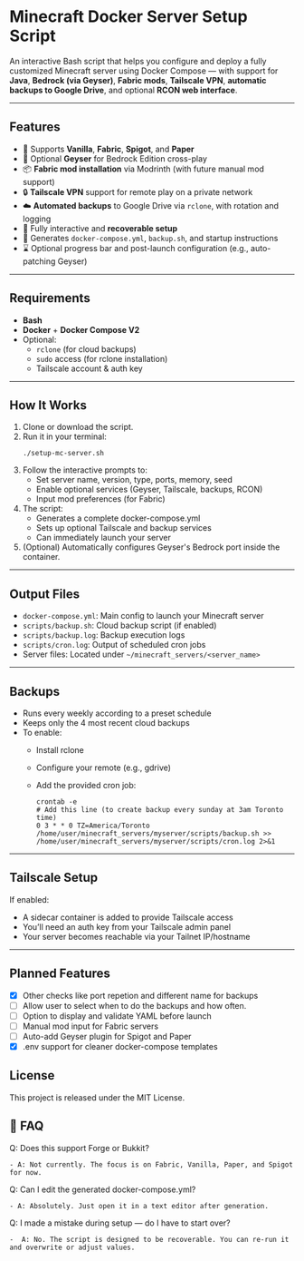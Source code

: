 # Minecraft Docker Server Setup Script

An interactive Bash script that helps you configure and deploy a fully customized Minecraft server using Docker Compose — with support for **Java**, **Bedrock (via Geyser)**, **Fabric mods**, **Tailscale VPN**, **automatic backups to Google Drive**, and optional **RCON web interface**.

---

## Features

- 🧱 Supports **Vanilla**, **Fabric**, **Spigot**, and **Paper**
- 🌉 Optional **Geyser** for Bedrock Edition cross-play
- 📦 **Fabric mod installation** via Modrinth (with future manual mod support)
- 🔒 **Tailscale VPN** support for remote play on a private network
- ☁️ **Automated backups** to Google Drive via `rclone`, with rotation and logging
- 💾 Fully interactive and **recoverable setup**
- 📂 Generates `docker-compose.yml`, `backup.sh`, and startup instructions
- ⌛ Optional progress bar and post-launch configuration (e.g., auto-patching Geyser)

---

## Requirements

- **Bash**
- **Docker** + **Docker Compose V2**
- Optional:
  - `rclone` (for cloud backups)
  - `sudo` access (for rclone installation)
  - Tailscale account & auth key

---

## How It Works

1. Clone or download the script.
2. Run it in your terminal:
   ```
   ./setup-mc-server.sh
   ```
3. Follow the interactive prompts to:
    - Set server name, version, type, ports, memory, seed
    - Enable optional services (Geyser, Tailscale, backups, RCON)
    - Input mod preferences (for Fabric)
4. The script:
    - Generates a complete docker-compose.yml
    - Sets up optional Tailscale and backup services
    - Can immediately launch your server
5. (Optional) Automatically configures Geyser's Bedrock port inside the container.

---

## Output Files
- `docker-compose.yml`: Main config to launch your Minecraft server
- `scripts/backup.sh`: Cloud backup script (if enabled)
- `scripts/backup.log`: Backup execution logs
- `scripts/cron.log`: Output of scheduled cron jobs
- Server files: Located under `~/minecraft_servers/<server_name>`

---

## Backups
- Runs every weekly according to a preset schedule
- Keeps only the 4 most recent cloud backups
- To enable:
  - Install rclone
  - Configure your remote (e.g., gdrive)
  - Add the provided cron job:
 
    
    ```
    crontab -e
    # Add this line (to create backup every sunday at 3am Toronto time)
    0 3 * * 0 TZ=America/Toronto /home/user/minecraft_servers/myserver/scripts/backup.sh >> /home/user/minecraft_servers/myserver/scripts/cron.log 2>&1
    ```

---

## Tailscale Setup
If enabled:
- A sidecar container is added to provide Tailscale access
- You’ll need an auth key from your Tailscale admin panel
- Your server becomes reachable via your Tailnet IP/hostname

---

## Planned Features
- [X] Other checks like port repetion and different name for backups
- [ ] Allow user to select when to do the backups and how often.
- [ ] Option to display and validate YAML before launch
- [ ] Manual mod input for Fabric servers
- [ ] Auto-add Geyser plugin for Spigot and Paper
- [X] .env support for cleaner docker-compose templates

## License
This project is released under the MIT License.

## 🙋 FAQ
Q: Does this support Forge or Bukkit?

    - A: Not currently. The focus is on Fabric, Vanilla, Paper, and Spigot for now.

Q: Can I edit the generated docker-compose.yml?

    - A: Absolutely. Just open it in a text editor after generation.

Q: I made a mistake during setup — do I have to start over?

    -  A: No. The script is designed to be recoverable. You can re-run it and overwrite or adjust values.

